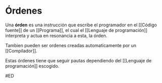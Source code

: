 # Órdenes
Una **órden** es una instrucción que escribe el programador en el [[Código fuente]] de un [[Programa]], el cual el [[Lenguaje de programación]] interpreta y actua en resonancia a esta, la órden.

Tambien pueden ser ordenes creadas automaticamente por un [[Compilador]].

Estas órdenes tiene que seguir pautas dependiendo del [[Lenguaje de programación]] escogido.

#ED